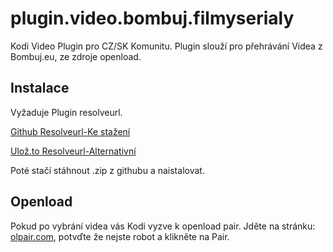 # plugin.video.bombuj.filmyserialy
Kodi Video Plugin pro CZ/SK Komunitu. 
Plugin slouží pro přehrávání Videa z Bombuj.eu, ze zdroje openload.

## Instalace
Vyžaduje Plugin resolveurl. 

[Github Resolveurl-Ke stažení](https://github.com/tvaddonsco/tva-resolvers-repo/tree/master/zips/script.module.resolveurl)

[Ulož.to Resolveurl-Alternativní](https://uloz.to/!HGs8JWFmzJ0M/script-module-resolveurl-master-zip)

Poté stačí stáhnout .zip z githubu a naistalovat.
## Openload
Pokud po vybrání videa vás Kodi vyzve k openload pair. Jděte na stránku: [olpair.com](https://olpair.com/), potvďte že nejste robot a klikněte na Pair.
